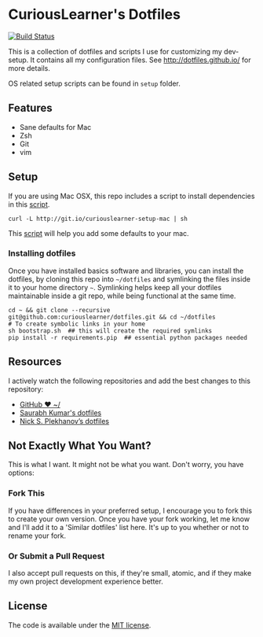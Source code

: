 # CuriousLearner's Dotfiles

[![Build Status](https://travis-ci.org/GeekyShacklebolt/dotfiles.svg?branch=some-more-tests)](https://travis-ci.org/GeekyShacklebolt/dotfiles)

This is a collection of dotfiles and scripts I use for customizing my dev-setup. It contains all my configuration files. See http://dotfiles.github.io/ for more details.

OS related setup scripts can be found in `setup` folder.

## Features

* Sane defaults for Mac
* Zsh
* Git
* vim

## Setup

If you are using Mac OSX, this repo includes a script to install dependencies in this [script](setup/setup_mac.sh).

    curl -L http://git.io/curiouslearner-setup-mac | sh

This [script](setup/osx_defaults.sh) will help you add some defaults to your mac.

### Installing dotfiles

Once you have installed basics software and libraries, you can install the dotfiles, by cloning this repo into `~/dotfiles` and symlinking the files inside it to your home directory `~`. Symlinking helps keep all your dotfiles maintainable inside a git repo, while being functional at the same time.

```shell
cd ~ && git clone --recursive git@github.com:curiouslearner/dotfiles.git && cd ~/dotfiles
# To create symbolic links in your home
sh bootstrap.sh  ## this will create the required symlinks
pip install -r requirements.pip  ## essential python packages needed
```

## Resources

I actively watch the following repositories and add the best changes to this repository:

- [GitHub ❤ ~/](http://dotfiles.github.io/)
- [Saurabh Kumar's dotfiles](https://github.com/theskumar/dotfiles)
- [Nick S. Plekhanov’s dotfiles](https://github.com/nicksp/dotfiles)

## Not Exactly What You Want?

This is what I want. It might not be what you want. Don't worry, you have options:

### Fork This

If you have differences in your preferred setup, I encourage you to fork this to create your own version. Once you have your fork working, let me know and I'll add it to a 'Similar dotfiles' list here. It's up to you whether or not to rename your fork.

### Or Submit a Pull Request

I also accept pull requests on this, if they're small, atomic, and if they make my own project development experience better.

## License

The code is available under the [MIT license](LICENSE).
